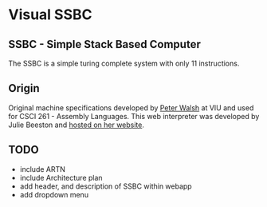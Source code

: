 # Visual SSBC
## SSBC - Simple Stack Based Computer
The SSBC is a simple turing complete system with only 11 instructions.

## Origin
Original machine specifications developed by [Peter Walsh](http://csci.viu.ca/~pwalsh/) at VIU and used for CSCI 261 - Assembly Languages. This web interpreter was developed by Julie Beeston and [hosted on her website](http://csci.viu.ca/~beestonj/csci261/index.html).

## TODO
- include ARTN
- include Architecture plan
- add header, and description of SSBC within webapp
- add dropdown menu
